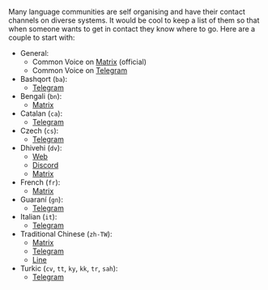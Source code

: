 Many language communities are self organising and have their contact channels on diverse systems. It would be cool to keep a list of them so that when someone wants to get in contact they know where to go. Here are a couple to start with:

* General:
  * Common Voice on [Matrix](https://app.element.io/#/room/#common-voice:mozilla.org)  (official)
  * Common Voice on [Telegram](https://web.telegram.org/#/im?p=@mozilla_common_voice)
* Bashqort (`ba`):
  *  [Telegram](https://t.me/bashkort_voice)
* Bengali (`bn`): 
  * [Matrix](https://app.element.io/#/room/#bn-common-voice:mozilla.org)
* Catalan (`ca`):
  * [Telegram](https://t.me/softcatala_tecnologiesparla)
* Czech (`cs`):
  * [Telegram](http://t.me/MozillaCZ)
* Dhivehi (`dv`):
   * [Web](https://dhivehi.ai/)
   * [Discord](https://discord.com/invite/5ZdTHsN8Mn)
   * [Matrix](https://app.element.io/#/room/!WNiJFJTBpvYqMrDWir:matrix.org)
* French (`fr`):
   * [Matrix](https://chat.mozilla.org/#/room/#common-voice-fr:mozilla.org)
* Guaraní (`gn`):
  * [Telegram](https://t.me/joinchat/Y7QOWuaTw8dhMzli)
* Italian (`it`):
  * [Telegram](https://t.me/joinchat/QzLbqUl_P06IWojE) 
* Traditional Chinese (`zh-TW`):
  * [Matrix](https://chat.mozilla.org/#/room/#common-voice-tw:mozilla.org)
  * [Telegram](https://t.me/moztwcv)
  * [Line](https://bit.ly/cv-line) 
* Turkic (`cv`, `tt`, `ky`, `kk`, `tr`, `sah`):
  * [Telegram](https://t.me/joinchat/WRFz62nYdmJ1uo1L)

